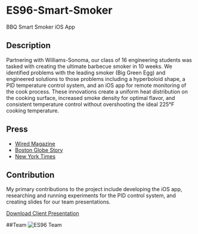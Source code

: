# ES96-Smart-Smoker
BBQ Smart Smoker iOS App

## Description
Partnering with Williams-Sonoma, our class of 16 engineering students was tasked with creating the ultimate barbecue smoker in 10 weeks. We identified problems with the leading smoker (Big Green Egg) and engineered solutions to those problems including a hyperboloid shape, a PID temperature control system, and an iOS app for remote monitoring of the cook process. These innovations create a uniform heat distribution on the cooking surface, increased smoke density for optimal flavor, and consistent temperature control without overshooting the ideal 225°F cooking temperature. 

## Press 
<ul>
	<li><a href="http://www.wired.com/2015/07/high-tech-bbq/">Wired Magazine</a></li>
	<li><a href="http://www.bostonglobe.com/metro/2015/05/05/harvard-class-cooks-ultimate-bbq-smoker/0O4fLQ0rbt9qMGsllPoTjK/story.html">Boston Globe Story</a></li>
	<li><a href="http://www.nytimes.com/2015/07/19/business/learning-to-engineer-a-better-brisket.html">New York Times</a></li>
</ul>

## Contribution
My primary contributions to the project include developing the iOS app, researching and running experiments for the PID control system, and creating slides for our team presentations.

<a href="/ES96_FinalPresentation.pdf">Download Client Presentation</a> 

##Team
![ES96 Team](/ES96Team.jpg "ES96 Team")
